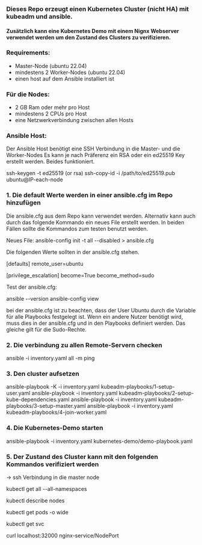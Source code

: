 ### Dieses Repo erzeugt einen Kubernetes Cluster (nicht HA) mit kubeadm und ansible. 
#### Zusätzlich kann eine Kubernetes Demo mit einem Nignx Webserver verwendet werden um den Zustand des Clusters zu verifizieren. 



### Requirements: 
- Master-Node (ubuntu 22.04)
- mindestens 2 Worker-Nodes (ubuntu 22.04)
- einen host auf dem Ansible installiert ist


### Für die Nodes:
- 2 GB Ram oder mehr pro Host
- mindestens 2 CPUs pro Host 
- eine Netzwerkverbindung zwischen allen Hosts

### Ansible Host: 

 Der Ansible Host benötigt eine SSH Verbindung in die Master- und die Worker-Nodes
 Es kann je nach Präferenz ein RSA oder ein ed25519 Key erstellt werden. Beides funktioniert.
 
 ssh-keygen -t ed25519 (or rsa)
 ssh-copy-id -i /path/to/ed25519.pub ubuntu@IP-each-node



### 1. Die default Werte werden in einer ansible.cfg im Repo hinzufügen 
 
 Die ansible.cfg aus dem Repo kann verwendet werden. Alternativ kann auch durch das folgende Kommando ein neues File erstellt werden. In beiden Fällen sollte die Kommandos zum testen benutzt werden.

 Neues File:
 ansible-config init -t all --disabled > ansible.cfg

 Die folgenden Werte sollten in der ansible.cfg stehen. 
 
 [defaults]
 remote_user=ubuntu

 [privilege_escalation]
 become=True
 become_method=sudo
 

 Test der ansible.cfg:
 
 ansible --version
 ansible-config view

 bei der ansible.cfg ist zu beachten, dass der User Ubuntu durch die Variable für alle Playbooks festgelegt ist. Wenn ein andere Nutzer benötigt wird, muss dies in der ansible.cfg und in den Playbooks definiert werden. Das gleiche gilt für die Sudo-Rechte. 

### 2. Die verbindung zu allen Remote-Servern checken 

 ansible -i inventory.yaml all -m ping

### 3. Den cluster aufsetzen 
 ansible-playbook -K -i inventory.yaml kubeadm-playbooks/1-setup-user.yaml
 ansible-playbook -i inventory.yaml kubeadm-playbooks/2-setup-kube-dependencies.yaml
 ansible-playbook -i inventory.yaml kubeadm-playbooks/3-setup-master.yaml 
 ansible-playbook -i inventory.yaml kubeadm-playbooks/4-join-worker.yaml

### 4. Die Kubernetes-Demo starten 
 ansible-playbook -i inventory.yaml kubernetes-demo/demo-playbook.yaml

### 5. Der Zustand des Cluster kann mit den folgenden Kommandos verifiziert werden 
 
 -> ssh Verbindung in die master node

 kubectl get all --all-namespaces
 
 kubectl describe nodes
 
 kubectl get pods -o wide
 
 kubectl get svc
 
 curl localhost:32000 nginx-service/NodePort
